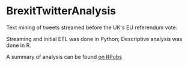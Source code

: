 # BrexitTwitterAnalysis
Text mining of tweets streamed before the UK's EU referendum vote.  

Streaming and initial ETL was done in Python;
Descriptive analysis was done in R.

A summary of analysis can be found [on RPubs](http://rpubs.com/xingyu_starfish/192454)
